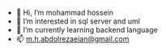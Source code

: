 - 👋 Hi, I’m mohammad hossein
- 👀 I’m interested in sql server and uml
- 🌱 I’m currently learning backend language
- 📫 m.h.abdolrezaeian@gmail.com

<!---
mohammad2412/mohammad2412 is a ✨ special ✨ repository because its `README.md` (this file) appears on your GitHub profile.
You can click the Preview link to take a look at your changes.
--->
